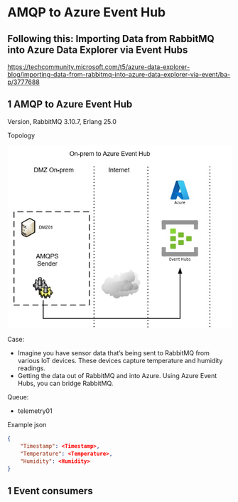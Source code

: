 # AMQP to Azure Event Hub 

## Following this: Importing Data from RabbitMQ into Azure Data Explorer via Event Hubs

https://techcommunity.microsoft.com/t5/azure-data-explorer-blog/importing-data-from-rabbitmq-into-azure-data-explorer-via-event/ba-p/3777688

## 1 AMQP to Azure Event Hub 

Version, RabbitMQ 3.10.7, Erlang 25.0

Topology

![Topology ](https://github.com/spawnmarvel/quickguides/blob/main/eventhub/images/topology.jpg)

Case:
* Imagine you have sensor data that’s being sent to RabbitMQ from various IoT devices. These devices capture temperature and humidity readings. 
* Getting the data out of RabbitMQ and into Azure. Using Azure Event Hubs, you can bridge RabbitMQ.

Queue:
* telemetry01

Example json

```json
{
    "Timestamp": <Timestamp>, 
    "Temperature": <Temperature>, 
    "Humidity": <Humidity>
}

```

## 1 Event consumers

